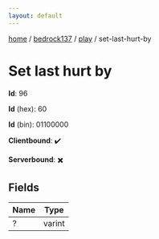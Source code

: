 ```yaml
---
layout: default
---
```


[home](/)  /  [bedrock137](/protocol/bedrock137)  /  [play](/protocol/bedrock137/play)  /  set-last-hurt-by

# Set last hurt by

**Id**: 96

**Id** (hex): 60

**Id** (bin): 01100000

**Clientbound**: ✔️

**Serverbound**: ✖️

## Fields

Name | Type
---|---
? | varint

